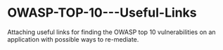 # OWASP-TOP-10---Useful-Links
Attaching useful links for finding the OWASP top 10 vulnerabilities on an application with possible ways to re-mediate.
